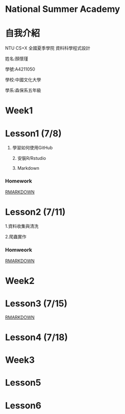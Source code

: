 # National Summer Academy
 
# 自我介紹
NTU CS+X 全國夏季學院 資料科學程式設計<p>
姓名:顏懷瑾<p>
學號:A4211050<p>
學校:中國文化大學<p>
學系:森保系五年級<p>

# Week1

# Lesson1 (7/8)

1. 學習如何使用GitHub<p>2. 安裝R/Rstudio<p>3. Markdown<p>
### Homework
 [RMARKDOWN](https://alen410.github.io/Allen/RMARKDOWN.html)
 
# Lesson2 (7/11)
1.資料收集與清洗<p>2.爬蟲實作<p>
### Homweork
 [RMARKDOWN](https://alen410.github.io/Allen/Week1/108_%E5%85%A8%E5%9C%8B%E5%A4%8F%E5%AD%A3%E5%AD%B8%E9%99%A2_7%E6%9C%8811%E6%97%A5_Class2.html)

# Week2
# Lesson3 (7/15)

[RMARKDOWN](https://alen410.github.io/Allen/Week2/108_%E5%85%A8%E5%9C%8B%E5%A4%8F%E5%AD%A3%E5%AD%B8%E9%99%A2_7%E6%9C%8815%E6%97%A5_Class3.html)

# Lesson4 (7/18)

# Week3
# Lesson5
# Lesson6
